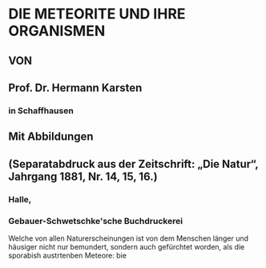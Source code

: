 # DIE METEORITE UND IHRE ORGANISMEN

## VON

## Prof. Dr. Hermann Karsten

### in Schaffhausen

## Mit Abbildungen

## (Separatabdruck aus der Zeitschrift: „Die Natur“, Jahrgang 1881, Nr. 14, 15, 16.)

### Halle,

### Gebauer-Schwetschke'sche Buchdruckerei

Welche von allen Naturerscheinungen ist von dem Menschen länger und häusiger nicht nur bemundert, sondern auch gefürchtet worden, als die sporabish austrtenben Meteore: bie
